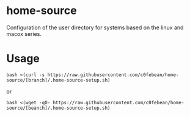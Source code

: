 # home-source
Configuration of the user directory for systems based on the linux and macox series.

# Usage
``` shell
bash <(curl -s https://raw.githubusercontent.com/c0febean/home-source/[branch]/.home-source-setup.sh)
```
or
``` shell
bash <(wget -qO- https://raw.githubusercontent.com/c0febean/home-source/[beanch]/.home-source-setup.sh)
```
